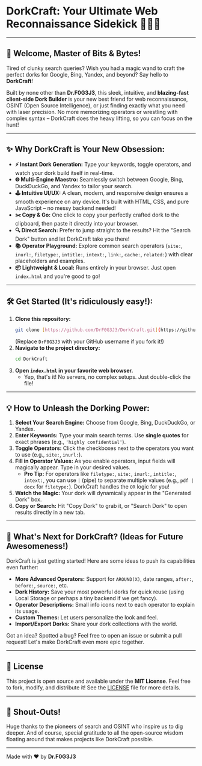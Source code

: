 # DorkCraft: Your Ultimate Web Reconnaissance Sidekick 🕵️‍♂️✨

---

## 🚀 Welcome, Master of Bits & Bytes!

Tired of clunky search queries? Wish you had a magic wand to craft the perfect dorks for Google, Bing, Yandex, and beyond? Say hello to **DorkCraft**!

Built by none other than **Dr.F0G3J3**, this sleek, intuitive, and **blazing-fast client-side Dork Builder** is your new best friend for web reconnaissance, OSINT (Open Source Intelligence), or just finding exactly what you need with laser precision. No more memorizing operators or wrestling with complex syntax – DorkCraft does the heavy lifting, so you can focus on the hunt!

---

## ✨ Why DorkCraft is Your New Obsession:

* **⚡ Instant Dork Generation:** Type your keywords, toggle operators, and watch your dork build itself in real-time.
* **🌐 Multi-Engine Maestro:** Seamlessly switch between Google, Bing, DuckDuckGo, and Yandex to tailor your search.
* **🕹️ Intuitive UI/UX:** A clean, modern, and responsive design ensures a smooth experience on any device. It's built with HTML, CSS, and pure JavaScript – no messy backend needed!
* **✂️ Copy & Go:** One click to copy your perfectly crafted dork to the clipboard, then paste it directly into your browser.
* **🔍 Direct Search:** Prefer to jump straight to the results? Hit the "Search Dork" button and let DorkCraft take you there!
* **📚 Operator Playground:** Explore common search operators (`site:`, `inurl:`, `filetype:`, `intitle:`, `intext:`, `link:`, `cache:`, `related:`) with clear placeholders and examples.
* **📦 Lightweight & Local:** Runs entirely in your browser. Just open `index.html` and you're good to go!

---

## 🛠️ Get Started (It's ridiculously easy!):

1.  **Clone this repository:**
    ```bash
    git clone [https://github.com/DrF0G3J3/DorkCraft.git](https://github.com/DrF0G3J3/DorkCraft.git)
    ```
    (Replace `DrF0G3J3` with your GitHub username if you fork it!)
2.  **Navigate to the project directory:**
    ```bash
    cd DorkCraft
    ```
3.  **Open `index.html` in your favorite web browser.**
    * Yep, that's it! No servers, no complex setups. Just double-click the file!

---

## 💡 How to Unleash the Dorking Power:

1.  **Select Your Search Engine:** Choose from Google, Bing, DuckDuckGo, or Yandex.
2.  **Enter Keywords:** Type your main search terms. Use **single quotes** for exact phrases (e.g., `'highly confidential'`).
3.  **Toggle Operators:** Click the checkboxes next to the operators you want to use (e.g., `site:`, `inurl:`).
4.  **Fill in Operator Values:** As you enable operators, input fields will magically appear. Type in your desired values.
    * **Pro Tip:** For operators like `filetype:`, `site:`, `inurl:`, `intitle:`, `intext:`, you can use `|` (pipe) to separate multiple values (e.g., `pdf | docx` for `filetype:`). DorkCraft handles the `OR` logic for you!
5.  **Watch the Magic:** Your dork will dynamically appear in the "Generated Dork" box.
6.  **Copy or Search:** Hit "Copy Dork" to grab it, or "Search Dork" to open results directly in a new tab.

---

## 🚀 What's Next for DorkCraft? (Ideas for Future Awesomeness!)

DorkCraft is just getting started! Here are some ideas to push its capabilities even further:

* **More Advanced Operators:** Support for `AROUND(X)`, date ranges, `after:`, `before:`, `source:`, etc.
* **Dork History:** Save your most powerful dorks for quick reuse (using Local Storage or perhaps a tiny backend if we get fancy).
* **Operator Descriptions:** Small info icons next to each operator to explain its usage.
* **Custom Themes:** Let users personalize the look and feel.
* **Import/Export Dorks:** Share your dork collections with the world.

Got an idea? Spotted a bug? Feel free to open an issue or submit a pull request! Let's make DorkCraft even more epic together.

---

## 📜 License

This project is open source and available under the **MIT License**. Feel free to fork, modify, and distribute it! See the [LICENSE](LICENSE) file for more details.

---

## 🙏 Shout-Outs!

Huge thanks to the pioneers of search and OSINT who inspire us to dig deeper. And of course, special gratitude to all the open-source wisdom floating around that makes projects like DorkCraft possible.

---

Made with ❤️ by **Dr.F0G3J3**

